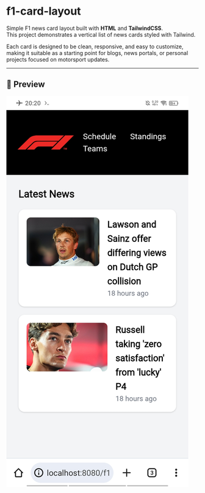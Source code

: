 # f1-card-layout

Simple F1 news card layout built with **HTML** and **TailwindCSS**.  
This project demonstrates a vertical list of news cards styled with Tailwind.

Each card is designed to be clean, responsive, and easy to customize, making it suitable as a starting point for blogs, news portals, or personal projects focused on motorsport updates.

---

## 🚀 Preview

![Preview Screenshot](./2232702937.jpg)
